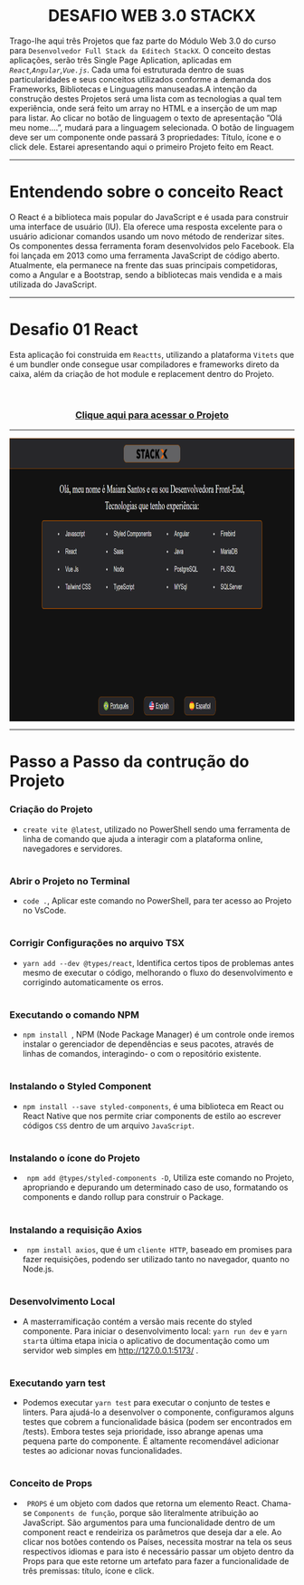 <div align="center">
 
 # DESAFIO WEB 3.0 STACKX

</div>

 Trago-lhe aqui três Projetos que faz parte do Módulo Web 3.0 do curso para `Desenvolvedor Full Stack da Editech StackX`. O conceito destas aplicações, serão três Single Page Aplication, aplicadas em <i>`React`,`Angular`,`Vue.js`</i>. Cada uma foi estruturada dentro de suas particularidades e seus conceitos utilizados conforme 
a demanda dos Frameworks, Bibliotecas e Linguagens manuseadas.A intenção da construção destes Projetos será uma lista com as tecnologias a qual tem experiência, onde será feito um array no HTML e a inserção de um map para listar. Ao clicar no botão de linguagem o texto de apresentação ”Olá meu nome....”, mudará para a linguagem selecionada. O botão de linguagem deve ser um componente onde passará 3 propriedades: Título, ícone e o click dele. Estarei apresentando aqui o primeiro Projeto feito em React. 
  
 ***
   
  #  Entendendo sobre o conceito React
  
  O React é a biblioteca mais popular do JavaScript e é usada para construir uma interface de usuário (IU). Ela oferece uma resposta excelente para o usuário adicionar comandos usando um novo método de renderizar sites. Os componentes dessa ferramenta foram desenvolvidos pelo Facebook. Ela foi lançada em 2013 como uma ferramenta JavaScript de código aberto. Atualmente, ela permanece na frente das suas principais competidoras, como a Angular e a Bootstrap, sendo a bibliotecas mais vendida e a mais utilizada do JavaScript.  
 
 ***
 
  #  Desafio 01 React
 
  Esta aplicação foi construida em `Reactts`, utilizando a plataforma `Vitets` que é um bundler onde consegue usar compiladores e frameworks direto  da caixa, além da criação de hot module e replacement dentro do Projeto.

  
  <br>
  
  ### <div align="center"> [Clique aqui para acessar o Projeto](https://desafioweb30-react.netlify.app/)
   
   ***
   
   <img src="rr.png" align="center" height="500em" width="100%" href="https://desafioweb30-react.netlify.app/"> 
   
   ***
   
  #  Passo a Passo da contrução do Projeto
    
    
   
   ###  Criação do Projeto
   
- ```create vite @latest```, utilizado no PowerShell sendo uma ferramenta de linha de comando que ajuda a interagir com a plataforma online, navegadores e servidores.

#
 
###  Abrir o Projeto no Terminal
   
- ```code .```, Aplicar este comando no PowerShell, para ter acesso ao Projeto no VsCode.

#

###  Corrigir Configurações no arquivo TSX
   
- ```yarn add --dev @types/react```, Identifica certos tipos de problemas antes mesmo de executar o código, melhorando o fluxo do desenvolvimento e corrigindo 
automaticamente os erros.

#
 
###  Executando o comando NPM
 
- ```npm install ```, NPM (Node Package Manager) é um controle onde iremos instalar o gerenciador de dependências e seus pacotes, através de linhas de comandos, interagindo- o com o repositório existente.

#
 
###  Instalando o Styled Component
   
 - ```npm install --save styled-components```, é uma biblioteca em React ou React Native que nos permite criar components de estilo ao escrever códigos `CSS` dentro de um arquivo `JavaScript`.
 
 #
 
###  Instalando o ícone do Projeto
   
- ``` npm add @types/styled-components -D```, Utiliza este comando no Projeto, apropriando e depurando um determinado caso de uso, formatando os components e dando rollup para construir o Package.

#
 
###  Instalando a requisição Axios
   
- ``` npm install axios```, que é um `cliente HTTP`, baseado em promises para fazer requisições, podendo ser utilizado tanto no navegador, quanto no Node.js.

#

###  Desenvolvimento Local

- A masterramificação contém a versão mais recente do styled componente. Para iniciar o desenvolvimento local: ``yarn run dev`` e ``yarn start``a última etapa inicia o aplicativo de documentação como um servidor web simples em http://127.0.0.1:5173/ .

#

###  Executando yarn test

- Podemos executar ``yarn test`` para executar o conjunto de testes e linters. Para ajudá-lo a desenvolver o componente, configuramos alguns testes que cobrem a funcionalidade básica (podem ser encontrados em /tests). Embora testes seja prioridade, isso abrange apenas uma pequena parte do componente. É altamente recomendável adicionar  testes ao adicionar novas funcionalidades.

#
    
###  Conceito de Props
 
- `` PROPS`` é um objeto  com dados que retorna um elemento React. Chama-se `Components de função`, porque são literalmente  atribuição ao JavaScript. São argumentos para uma funcionalidade dentro de um component react e rendeiriza os parâmetros que  deseja dar a ele. Ao clicar nos botões contendo os Países, necessita mostrar na tela os seus respectivos idiomas e para isto é necessário passar um objeto dentro da Props para que este retorne um artefato para fazer a funcionalidade de três premissas: título, ícone e click. 



